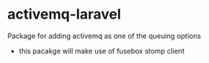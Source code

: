 # activemq-laravel
Package for adding activemq as one of the queuing options

* this pacakge will make use of fusebox stomp client

